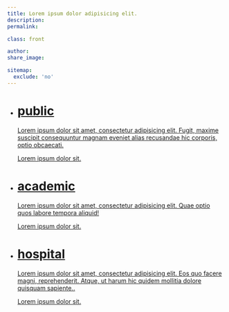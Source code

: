 ```yaml
---
title: Lorem ipsum dolor adipisicing elit.
description:
permalink:

class: front

author:
share_image:

sitemap:
  exclude: 'no'
---
```


  <div class="verticals">
    <ul class="vertical--columns">
      <li>
        <a href="/public-library-software">
          <span class="block--centered">
            <span class="vertical--title">
              <h1>public</h1>
            </span>
            <span class="vertical--desc">
              <p>Lorem ipsum dolor sit amet, consectetur adipisicing elit. Fugit, maxime suscipit consequuntur magnam eveniet alias recusandae hic corporis, optio obcaecati.</p>
              <span class="btn--fake">Lorem ipsum dolor sit.</span>
            </span>
          </span>
        </a>
      </li>
      <li>
        <a href="/public-library-software">
          <span class="block--centered">
            <span class="vertical--title">
              <h1>academic</h1>
            </span>
            <span class="vertical--desc">
              <p>Lorem ipsum dolor sit amet, consectetur adipisicing elit. Quae optio quos labore tempora aliquid!</p>
              <span class="btn--fake">Lorem ipsum dolor sit.</span>
            </span>
          </span>
        </a>
      </li>
      <li>
        <a href="/public-library-software">
          <span class="block--centered">
            <span class="vertical--title">
              <h1>hospital</h1>
            </span>
            <span class="vertical--desc">
              <p>Lorem ipsum dolor sit amet, consectetur adipisicing elit. Eos quo facere magni, reprehenderit. Atque, ut harum hic quidem mollitia dolore quisquam sapiente..</p>
              <span class="btn--fake">Lorem ipsum dolor sit.</span>
            </span>
          </span>
        </a>
      </li>
    </ul>
  </div>